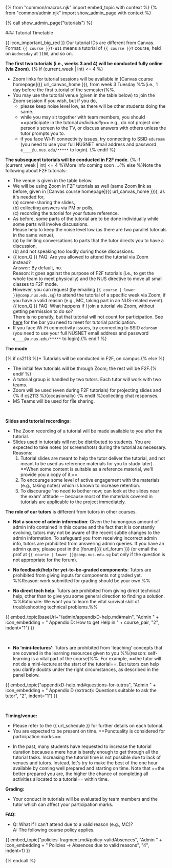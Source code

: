 {% from "common/macros.njk" import embed_topic with context %}
{% from "common/admin.njk" import show_admin_page with context %}

{% call show_admin_page("tutorials") %}
<div id="main">

<panel type="seamless" expanded >
<span slot="header" class="card-title"><markdown>### Tutorial Timetable</markdown></span>
<div id="tutorialTimetable">

<box>

{{ icon_important_big_red }} Our tutorial IDs are different from Canvas. Format: `{{ course }}T-W11` means a tutorial of `{{ course }}T` course, held on `Wednesday` at `1100`, and so on.

</box>

<box type="info" tags="m--cs2103" header="****Zoom Links & Venue****" id="venue-and-links" icon=":fas-info-circle:">

**The first two tutorials (i.e., weeks 3 and 4) will be conducted fully online (via Zoom).**
{% if (current_week | int) <= 4 %}
* Zoom links for tutorial sessions will be available in [Canvas course homepage]({{ url_canvas_home }}), from week 3 Tuesday %%(i.e., 1 day before the first tutorial of the semester)%%.<br>
* You may use the tutorial venue (given in the table below) to join the Zoom session if you wish, but if you do,
    * please keep noise level low, as there will be other students doing the same.
    * while you may sit together with team members, you should ==participate in the tutorial _individually_== e.g., do not project one person's screen to the TV, or discuss answers with others unless the tutor prompts you to.
    * if you face Wi-Fi connectivity issues, try connecting to SSID `eduroam` (you need to use your full NUSNET email address and password `e____@u.nus.edu/*****` to login).
{% endif %}

**The subsequent tutorials will be conducted in F2F mode**. {% if (current_week | int) <= 4 %}More info coming soon ...{% else %}Note the following about F2F tutorials:


* The venue is given in the table below.
* We will be using Zoom in F2F tutorials as well (same Zoom link as before, given in [Canvas course homepage]({{ url_canvas_home }})), as it's needed for,<br>
  (a) screen-sharing the slides,<br>
  (b) collecting answers via PM or polls,<br>
  (c) recording the tutorial for your future reference.
* As before, some parts of the tutorial are to be done individually while some parts will involve discussions.<br>
  Please help to keep the noise level low (as there are two parallel tutorials in the same venue),<br>
  (a) by limiting conversations to parts that the tutor directs you to have a discussion,<br>
  (b) and not speaking too loudly during those discussions.
* {{ icon_Q }} FAQ: Are you allowed to attend the tutorial via Zoom instead?<br>
  Answer: By default, no.<br>
  Reason: it goes against the purpose of F2F tutorials (i.e., to get the whole team to meet physically) and the NUS directive to move all small classes to F2F mode.<br>
  However, you can request (by emailing `{{ course | lower }}@comp.nus.edu.sg`) to attend the tutorial of a specific week via Zoom, if you have a valid reason (e.g., MC, taking part in an NUS-related event).<br>
  {{ icon_Q }} FAQ: What happens if I join a tutorial via Zoom, without getting permission to do so?<br>
  There is no penatly, but that tutorial will not count for participation. See [here](participation.html#:~:text=Sufficient%20tutorial%20attendance/participation) for the bar you need to meet for tutorial participation.
* If you face Wi-Fi connectivity issues, try connecting to SSID `eduroam` (you need to use your full NUSNET email address and password `e____@u.nus.edu/*****` to login).{% endif %}
</box>

<include src="../_course-{{ course }}/timetables-fragment.md#tutorials-s{{ S }}" optional />

</div>
</panel>

<panel type="seamless" header="### Tutorial Structure" expanded >
<div id="tutorialStructure">

**The mode**

{% if cs2113 %}* Tutorials will be conducted in F2F, on campus.{% else %}
* The initial few tutorials will be through Zoom; the rest will be F2F.{% endif %}
* A tutorial group is handled by two tutors. Each tutor will work with two teams.
* Zoom will be used (even during F2F tutorials) for projecting slides and {% if cs2113 %}(occasionally) {% endif %}collecting chat responses.
* MS Teams will be used for file sharing.

<!--
* Please ==bring your laptop to tutorials.== You'll need it for tutorial tasks.

{{ embed_topic("appendixC-faq.md#admin-faq-noLaptop", "Admin " + icon_embedding + " Appendix C(FAQ): What if I don't carry around a laptop?", "4", indent=2) }}
-->

<br/>
<div tags="m--cs2103">

**Slides and tutorial recordings**:
* The Zoom recording of a tutorial will be made available to you after the tutorial.
* <span class="text-danger">Slides used in tutorials will not be distributed to students.</span> You are expected to take notes (or screenshots) during the tutorial as necessary. Reasons:
  1. Tutorial slides are meant to help the tutor deliver the tutorial, and not meant to be used as reference materials for you to study later). ==When some content is suitable as a reference material, we'll provide you a copy of it.==
  1. To encourage some level of active engagement with the materials (e.g., taking notes) which is known to increase retention.
  1. To discourage 'no need to bother now; can look at the slides near the exam' attitude -- because most of the materials covered in tutorials are applicable to the project immediately.
</div>


**The role of our tutors** is different from tutors in other courses.

* **Not a source of admin information**: Given the humongous amount of admin info contained in this course and the fact that it is constantly evolving, tutors may not be aware of the recent subtle changes to the admin information. To safeguard you from receiving incorrect admin info, tutors are prohibited from answering admin queries. If you have an admin query, please post in the [forum]({{ url_forum }}) (or email the prof at `{{ course | lower }}@comp.nus.edu.sg` but only if the question is not appropriate for the forum).

* **No feedback/help for yet-to-be-graded components**: Tutors are prohibited from giving inputs for components not graded yet. %%Reason: work submitted for grading should be your own.%%

* **No direct tech help**: Tutors are prohibited from giving direct technical help, other than to give you some general direction to finding a solution. %%Rationale: We want you to learn the vital survival skill of troubleshooting technical problems.%%

{{ embed_topic(baseUrl+"/admin/appendixD-help.md#main", "Admin " + icon_embedding + " Appendix D: How to get Help in " + course_pair, "2", indent="1") }}

<br/>

* **No ‘mini-lectures’**: Tutors are prohibited from 'teaching' concepts that are covered in the learning resources given to you %%(reason: self-learning is a vital part of the course)%%. For example, ==the tutor will not do a mini-lecture at the start of the tutorial==. But tutors can help you clarify doubts under the right circumstances, as described in the panel below.

{{ embed_topic("appendixD-help.md#questions-for-tutros", "Admin " + icon_embedding + " Appendix D (extract): Questions suitable to ask the tutor", "2", indent="1") }}

<br/>

**Timing/venue:**

* Please refer to the {{ url_schedule }} for further details on each tutorial.
* You are expected to be present on time. ==Punctuality is considered for participation marks.==

<!--
* You may leave the class 15 minutes before the hour if you have another class right after. There is no need to wait till the tutor dismisses you. However, inform the tutor (as a courtesy) before leaving if you leave before the class is dismissed.
* ==Vacate the table 5 minutes before the hour== so that the next group can start on time.
-->

* In the past, many students have requested to increase the tutorial duration because a mere hour is barely enough to get through all the tutorial tasks. Increasing the tutorial time is not possible due to lack of venues and tutors. Instead, let's try to make the best of the one hour available by coming well prepared and starting on time. Note that ==the better prepared you are, the higher the chance of completing all activities allocated to a tutorial== within time.

**Grading:**

* Your conduct in tutorials will be evaluated by team members and the tutor which can affect your participation marks.

**FAQ:**

* Q: What if I can't attend due to a valid reason (e.g., MC)?<br>
  A: The following course policy applies.

{{ embed_topic("policies-fragment.md#policy-validAbsences", "Admin " + icon_embedding + " Policies → Absences due to valid reasons", "4", indent=1) }}

</div>
</panel>
</div>

{% endcall %}
